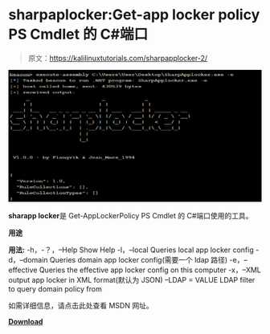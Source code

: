 # sharpaplocker:Get-app locker policy PS Cmdlet 的 C#端口

> 原文：<https://kalilinuxtutorials.com/sharpapplocker-2/>

[![SharpAppLocker : C# Port Of The Get-AppLockerPolicy PS Cmdlet](img/40ef598edf7ec6f49500913b7d1867f9.png "SharpAppLocker : C# Port Of The Get-AppLockerPolicy PS Cmdlet")](https://1.bp.blogspot.com/-LJfszt02boU/XzqJIZJBQNI/AAAAAAAAHVg/eNsOmmYbAI8aResLEbMHGaCsvSEjUzefgCLcBGAsYHQ/s728/68747470733a2f2f692e696d6775722e636f6d2f424d53593254352e706e67%25281%2529.png)

**sharapp locker**是 Get-AppLockerPolicy PS Cmdlet 的 C#端口使用的工具。

**用途**

**用法:**
-h，-？，–Help Show Help
-l，–local Queries local app locker config
-d，–domain Queries domain app locker config(需要一个 ldap
路径)
-e，–effective Queries the effective app locker config on this
computer
-x，–XML output app locker in XML format(默认为 JSON)
–LDAP = VALUE LDAP filter to query domain policy from

如需详细信息，请点击此处查看 MSDN 网址。

[**Download**](https://github.com/Flangvik/SharpAppLocker)